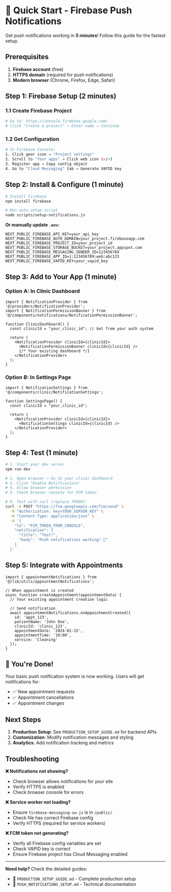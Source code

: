 # 🚀 Quick Start - Firebase Push Notifications

Get push notifications working in **5 minutes**! Follow this guide for the fastest setup.

## Prerequisites

1. **Firebase account** (free)
2. **HTTPS domain** (required for push notifications)
3. **Modern browser** (Chrome, Firefox, Edge, Safari)

## Step 1: Firebase Setup (2 minutes)

### 1.1 Create Firebase Project
```bash
# Go to: https://console.firebase.google.com/
# Click "Create a project" → Enter name → Continue
```

### 1.2 Get Configuration
```bash
# In Firebase Console:
1. Click gear icon → "Project settings"
2. Scroll to "Your apps" → Click web icon (</>)
3. Register app → Copy config object
4. Go to "Cloud Messaging" tab → Generate VAPID key
```

## Step 2: Install & Configure (1 minute)

```bash
# Install Firebase
npm install firebase

# Run auto-setup script
node scripts/setup-notifications.js
```

**Or manually update `.env`:**
```env
NEXT_PUBLIC_FIREBASE_API_KEY=your_api_key
NEXT_PUBLIC_FIREBASE_AUTH_DOMAIN=your_project.firebaseapp.com
NEXT_PUBLIC_FIREBASE_PROJECT_ID=your_project_id
NEXT_PUBLIC_FIREBASE_STORAGE_BUCKET=your_project.appspot.com
NEXT_PUBLIC_FIREBASE_MESSAGING_SENDER_ID=123456789
NEXT_PUBLIC_FIREBASE_APP_ID=1:123456789:web:abc123
NEXT_PUBLIC_FIREBASE_VAPID_KEY=your_vapid_key
```

## Step 3: Add to Your App (1 minute)

### Option A: In Clinic Dashboard
```tsx
import { NotificationProvider } from '@/providers/NotificationProvider';
import { NotificationPermissionBanner } from '@/components/notifications/NotificationPermissionBanner';

function ClinicDashboard() {
  const clinicId = "your_clinic_id"; // Get from your auth system
  
  return (
    <NotificationProvider clinicId={clinicId}>
      <NotificationPermissionBanner clinicId={clinicId} />
      {/* Your existing dashboard */}
    </NotificationProvider>
  );
}
```

### Option B: In Settings Page
```tsx
import { NotificationSettings } from '@/components/clinic/NotificationSettings';

function SettingsPage() {
  const clinicId = "your_clinic_id";
  
  return (
    <NotificationProvider clinicId={clinicId}>
      <NotificationSettings clinicId={clinicId} />
    </NotificationProvider>
  );
}
```

## Step 4: Test (1 minute)

```bash
# 1. Start your dev server
npm run dev

# 2. Open browser → Go to your clinic dashboard
# 3. Click "Enable Notifications" 
# 4. Allow browser permission
# 5. Check browser console for FCM token

# 6. Test with curl (replace TOKEN):
curl -X POST "https://fcm.googleapis.com/fcm/send" \
  -H "Authorization: key=YOUR_SERVER_KEY" \
  -H "Content-Type: application/json" \
  -d '{
    "to": "FCM_TOKEN_FROM_CONSOLE",
    "notification": {
      "title": "Test!",
      "body": "Push notifications working! 🎉"
    }
  }'
```

## Step 5: Integrate with Appointments

```tsx
import { appointmentNotifications } from '@/lib/utils/appointmentNotifications';

// When appointment is created
async function createAppointment(appointmentData) {
  // Your existing appointment creation logic
  
  // Send notification
  await appointmentNotifications.onAppointmentCreated({
    id: 'appt_123',
    patientName: 'John Doe',
    clinicId: 'clinic_123', 
    appointmentDate: '2024-01-15',
    appointmentTime: '10:00',
    service: 'Cleaning'
  });
}
```

## 🎯 You're Done!

Your basic push notification system is now working. Users will get notifications for:
- ✅ New appointment requests
- ✅ Appointment cancellations  
- ✅ Appointment changes

## Next Steps

1. **Production Setup**: See `PRODUCTION_SETUP_GUIDE.md` for backend APIs
2. **Customization**: Modify notification messages and styling
3. **Analytics**: Add notification tracking and metrics

## Troubleshooting

**❌ Notifications not showing?**
- Check browser allows notifications for your site
- Verify HTTPS is enabled
- Check browser console for errors

**❌ Service worker not loading?**
- Ensure `firebase-messaging-sw.js` is in `/public/`
- Check file has correct Firebase config
- Verify HTTPS (required for service workers)

**❌ FCM token not generating?**
- Verify all Firebase config variables are set
- Check VAPID key is correct
- Ensure Firebase project has Cloud Messaging enabled

---

**Need help?** Check the detailed guides:
- 📖 `PRODUCTION_SETUP_GUIDE.md` - Complete production setup
- 📖 `PUSH_NOTIFICATIONS_SETUP.md` - Technical documentation
